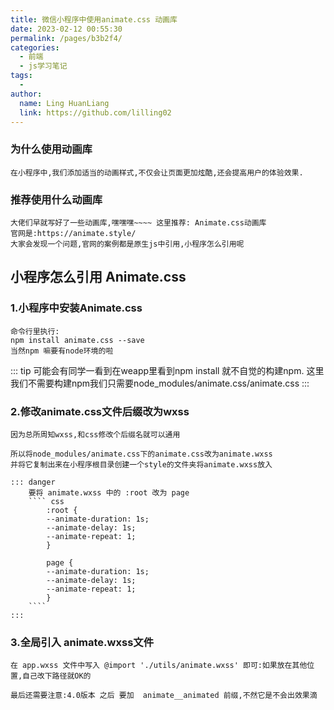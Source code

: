 ```yaml
---
title: 微信小程序中使用animate.css 动画库
date: 2023-02-12 00:55:30
permalink: /pages/b3b2f4/
categories:
  - 前端
  - js学习笔记
tags:
  - 
author: 
  name: Ling HuanLiang
  link: https://github.com/lilling02
---
```


### 为什么使用动画库
    在小程序中,我们添加适当的动画样式,不仅会让页面更加炫酷,还会提高用户的体验效果.

### 推荐使用什么动画库
    大佬们早就写好了一些动画库,嘿嘿嘿~~~~ 这里推荐: Animate.css动画库
    官网是:https://animate.style/
    大家会发现一个问题,官网的案例都是原生js中引用,小程序怎么引用呢

## 小程序怎么引用    Animate.css

### 1.小程序中安装Animate.css
    命令行里执行:
    npm install animate.css --save 
    当然npm 嘛要有node环境的啦

::: tip
    可能会有同学一看到在weapp里看到npm install 就不自觉的构建npm.
    这里我们不需要构建npm我们只需要node_modules/animate.css/animate.css
:::

### 2.修改animate.css文件后缀改为wxss
    因为总所周知wxss,和css修改个后缀名就可以通用

    所以将node_modules/animate.css下的animate.css改为animate.wxss
    并将它复制出来在小程序根目录创建一个style的文件夹将animate.wxss放入

    ::: danger
        要将 animate.wxss 中的 :root 改为 page
        ```` css
            :root {
            --animate-duration: 1s;
            --animate-delay: 1s;
            --animate-repeat: 1;
            }

            page {
            --animate-duration: 1s;
            --animate-delay: 1s;
            --animate-repeat: 1;
            }
        ````
    :::

### 3.全局引入 animate.wxss文件
    在 app.wxss 文件中写入 @import './utils/animate.wxss' 即可:如果放在其他位置,自己改下路径就OK的

    最后还需要注意:4.0版本 之后 要加  animate__animated 前缀,不然它是不会出效果滴

